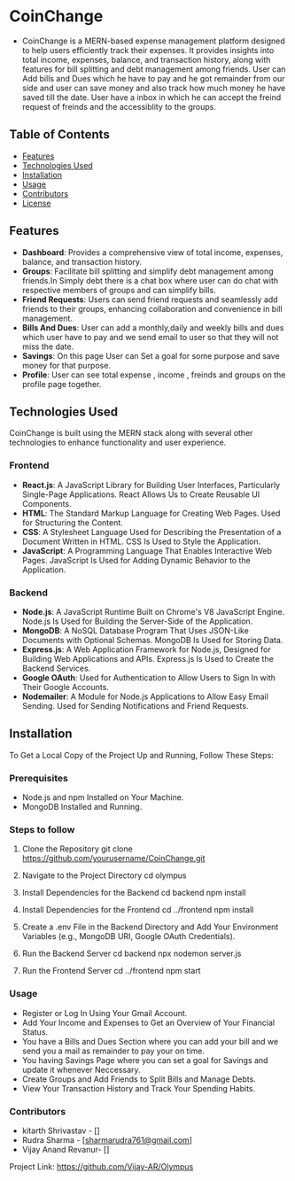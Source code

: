 # CoinChange

- CoinChange is a MERN-based expense management platform designed to help users efficiently track their expenses. 
It provides insights into total income, expenses, balance, and transaction history, along with features for bill splitting and debt management among friends.
User can Add bills and Dues which he have to pay and he got remainder from our side and user can save money and also track how much money he have saved till the date.
User have a inbox in which he can accept the freind request of freinds and the accessiblity to the groups.


## Table of Contents
- [Features](#features)
- [Technologies Used](#technologies-used)
- [Installation](#installation)
- [Usage](#usage)
- [Contributors](#contributors)
- [License](#license)

## Features
- **Dashboard**: Provides a comprehensive view of total income, expenses, balance, and transaction history.
- **Groups**: Facilitate bill splitting and simplify debt management among friends.In Simply debt there is a chat box where user can do chat with respective members of groups and can simplify bills.
- **Friend Requests**: Users can send friend requests and seamlessly add friends to their groups, enhancing collaboration and convenience in bill management.
- **Bills And Dues**: User can add a monthly,daily and weekly bills and dues which user have to pay and we send email to user so that they will not miss the date.
- **Savings**: On this page User can Set a goal for some purpose and save money for that purpose. 
- **Profile**: User can see total expense , income , freinds and groups on the profile page together.

## Technologies Used
CoinChange is built using the MERN stack along with several other technologies to enhance functionality and user experience.

### Frontend
- **React.js**: A JavaScript Library for Building User Interfaces, Particularly Single-Page Applications. React Allows Us to Create Reusable UI Components.
- **HTML**: The Standard Markup Language for Creating Web Pages. Used for Structuring the Content.
- **CSS**: A Stylesheet Language Used for Describing the Presentation of a Document Written in HTML. CSS Is Used to Style the Application.
- **JavaScript**: A Programming Language That Enables Interactive Web Pages. JavaScript Is Used for Adding Dynamic Behavior to the Application.

### Backend
- **Node.js**: A JavaScript Runtime Built on Chrome's V8 JavaScript Engine. Node.js Is Used for Building the Server-Side of the Application.
- **MongoDB**: A NoSQL Database Program That Uses JSON-Like Documents with Optional Schemas. MongoDB Is Used for Storing Data.
- **Express.js**: A Web Application Framework for Node.js, Designed for Building Web Applications and APIs. Express.js Is Used to Create the Backend Services.
- **Google OAuth**: Used for Authentication to Allow Users to Sign In with Their Google Accounts.
- **Nodemailer**: A Module for Node.js Applications to Allow Easy Email Sending. Used for Sending Notifications and Friend Requests.

## Installation
To Get a Local Copy of the Project Up and Running, Follow These Steps:

### Prerequisites
- Node.js and npm Installed on Your Machine.
- MongoDB Installed and Running.

### Steps to follow
1. Clone the Repository
   git clone https://github.com/yourusername/CoinChange.git

2. Navigate to the Project Directory
    cd olympus

3. Install Dependencies for the Backend
    cd backend
    npm install

4. Install Dependencies for the Frontend
    cd ../frontend
    npm install    

5. Create a .env File in the Backend Directory and Add Your Environment Variables (e.g., MongoDB URI, Google OAuth Credentials).

6. Run the Backend Server
   cd backend
   npx nodemon server.js

7. Run the Frontend Server
   cd ../frontend
   npm start

### Usage 
- Register or Log In Using Your Gmail Account.
- Add Your Income and Expenses to Get an Overview of Your Financial Status.
- You have a Bills and Dues Section where you can add your bill and we send you a mail as remainder to pay your on time.
- You having Savings Page where you can set a goal for Savings and update it whenever Neccessary.
- Create Groups and Add Friends to Split Bills and Manage Debts.
- View Your Transaction History and Track Your Spending Habits.

### Contributors
- kitarth Shrivastav - []
- Rudra Sharma - [sharmarudra761@gmail.com]
- Vijay Anand Revanur- []

Project Link: https://github.com/Vijay-AR/Olympus



